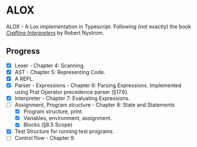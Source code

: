 # ALOX

ALOX - A Lox implementation in Typescript. Following (not exactly) the book [_Crafting Interpreters_](http://www.craftinginterpreters.com/) by Robert Nystrom.

## Progress

- [x] Lexer - Chapter 4: Scanning.
- [x] AST - Chapter 5: Representing Code.
- [x] A REPL.
- [x] Parser - Expressions - Chapter 6: Parsing Expressions. Implemented using Prat Operator precedence parser (§17.6).
- [x] Interpreter - Chapter 7: Evaluating Expressions.
- [ ] Assignment, Program structure - Chapter 8: State and Statements
  - [x] Program structure, print.
  - [x] Variables, environment, assignment.
  - [x] Blocks (§8.5 Scope)
- [x] Test Structure for running test programs.
- [ ] Control flow - Chapter 9.
